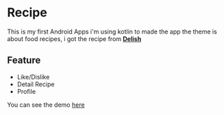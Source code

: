 # Recipe

This is my first Android Apps i'm using kotlin to made the app
the theme is about food recipes, i got the recipe from [**Delish**](https://www.delish.com/)

## Feature

- Like/Dislike
- Detail Recipe
- Profile

You can see the demo [here]([link_demo])

[link_demo]: https://www.linkedin.com/posts/abraham-bulyan-zebua-110ab2140_firstapp-recipe-kotlin-ugcPost-6776210581365125120-gZc0
